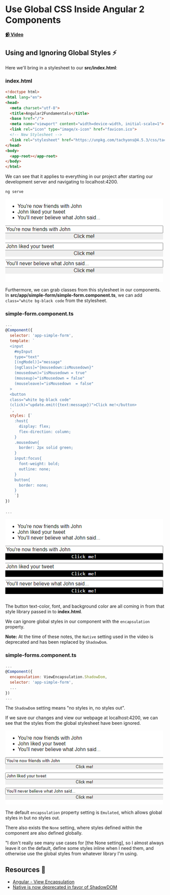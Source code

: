 # Use Global CSS Inside Angular 2 Components

**[📹 Video](https://egghead.io/lessons/angular-use-global-css-inside-angular-2-components)**

## Using and Ignoring Global Styles ⚡
Here we'll bring in a stylesheet to our **src/index.html**:
### index.html
```html
<!doctype html>
<html lang="en">
<head>
  <meta charset="utf-8">
  <title>Angular2Fundamentals</title>
  <base href="/">
  <meta name="viewport" content="width=device-width, initial-scale=1">
  <link rel="icon" type="image/x-icon" href="favicon.ico">
  <!-- New Stylesheet -->
  <link rel="stylesheet" href="https://unpkg.com/tachyons@4.5.3/css/tachyons.min.css"/>
</head>
<body>
  <app-root></app-root>
</body>
</html>
```
We can see that it applies to everything in our project after starting our development server and navigating to localhost:4200.

```bash
ng serve
```

![Universally Applied CSS](./images/18.png)

Furthermore, we can grab classes from this stylesheet in our components. In **src/app/simple-form/simple-form.component.ts**, we can add `class="white bg-black code` from the stylesheet.

### simple-form.component.ts
```js
...
@Component({
  selector: 'app-simple-form',
  template: `
  <input 
    #myInput 
    type="text" 
    [(ngModel)]="message"
    [ngClass]="{mousedown:isMousedown}"
    (mousedown)="isMousedown = true"
    (mouseup)="isMousedown = false"
    (mouseleave)="isMousedown  = false"
  >
  <button 
  class="white bg-black code"
  (click)="update.emit({text:message})">Click me!</button>
  `,
  styles: [`
    :host{
      display: flex;
      flex-direction: column;
    }
    .mousedown{
      border: 2px solid green;
    }
    input:focus{
      font-weight: bold;
      outline: none;
    }
    button{
      border: none;
    }
    `]
})

...
```

![Grab Classes from Global Stylesheet](./images/19.png)

The button text-color, font, and background color are all coming in from that style library passed in to **index.html**.

We can ignore global styles in our component with the `encapsulation` property.

**Note:** At the time of these notes, the `Native` setting used in the video is deprecated and has been replaced by `ShadowDom`.
### simple-forms.component.ts
```js
...
@Component({
  encapsulation: ViewEncapsulation.ShadowDom,
  selector: 'app-simple-form',
  ...
})
...
```

The `ShadowDom` setting means "no styles in, no styles out".

If we save our changes and view our webpage at localhost:4200, we can see that the styles from the global stylesheet have been ignored.

![Ignoring Global Styles](images/20.png)

The default `encapsulation` property setting is `Emulated`, which allows global styles in but no styles out.

There also exists the `None` setting, where styles defined within the component are also defined globally.

"I don't really see many use cases for [the None setting], so I almost always leave it on the default, define some styles inline when I need them, and otherwise use the global styles from whatever library I'm using.

## Resources 📖
- [Angular - View Encapsulation](https://angular.io/guide/component-styles#view-encapsulation)
- [Native is now deprecated in favor of ShadowDOM](https://stackoverflow.com/a/53806584)